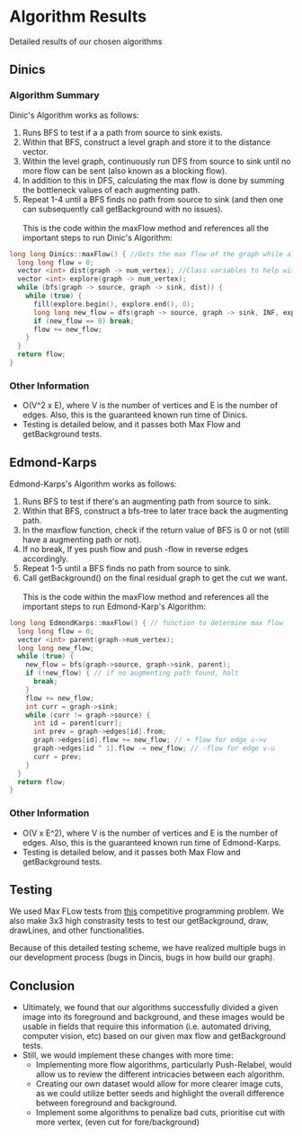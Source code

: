 # Algorithm Results
Detailed results of our chosen algorithms

## Dinics

### Algorithm Summary
Dinic's Algorithm works as follows: <br/>
1. Runs BFS to test if a a path from source to sink exists.
2. Within that BFS, construct a level graph and store it to the distance vector.
3. Within the level graph, continuously run DFS from source to sink until no more flow can be sent (also known as a blocking flow).
4. In addition to this in DFS, calculating the max flow is done by summing the bottleneck values of each augmenting path. 
5. Repeat 1-4 until a BFS finds no path from source to sink (and then one can subsequently call getBackground with no issues). <br/> <br/>
This is the code within the maxFlow method and references all the important steps to run Dinic's Algorithm: 
```cpp
long long Dinics::maxFlow() { //Gets the max flow of the graph while also running the algorithm
  long long flow = 0;
  vector <int> dist(graph -> num_vertex); //Class variables to help with computing
  vector <int> explore(graph -> num_vertex); 
  while (bfs(graph -> source, graph -> sink, dist)) {
    while (true) { 
      fill(explore.begin(), explore.end(), 0);
      long long new_flow = dfs(graph -> source, graph -> sink, INF, explore, dist); //Calculating the flow
      if (new_flow == 0) break;
      flow += new_flow;
    }
  }
  return flow;
}
```
### Other Information
* O(V^2 x E), where V is the number of vertices and E is the number of edges. Also, this is the guaranteed known run time of Dinics.
* Testing is detailed below, and it passes both Max Flow and getBackground tests.

## Edmond-Karps

Edmond-Karps's Algorithm works as follows: <br/>
1. Runs BFS to test if there's an augmenting path from source to sink.
2. Within that BFS, construct a bfs-tree to later trace back the augmenting path.
4. In the maxflow function, check if the return value of BFS is 0 or not (still have a augmenting path or not).
5. If no break, If yes push flow and push -flow in reverse edges accordingly.
6. Repeat 1-5 until a BFS finds no path from source to sink.
7. Call getBackground() on the final residual graph to get the cut we want.
<br/> <br/>
This is the code within the maxFlow method and references all the important steps to run Edmond-Karp's Algorithm: 
```cpp
long long EdmondKarps::maxFlow() { // function to determine max flow
  long long flow = 0;
  vector <int> parent(graph->num_vertex);
  long long new_flow;
  while (true) {
    new_flow = bfs(graph->source, graph->sink, parent);
    if (!new_flow) { // if no augmenting path found, halt
      break;
    }
    flow += new_flow;
    int curr = graph->sink;
    while (curr != graph->source) {
      int id = parent[curr];
      int prev = graph->edges[id].from;
      graph->edges[id].flow += new_flow; // + flow for edge u->v
      graph->edges[id ^ 1].flow -= new_flow; // -flow for edge v-u 
      curr = prev;
    }
  }
  return flow;
}
```
### Other Information
* O(V x E^2), where V is the number of vertices and E is the number of edges. Also, this is the guaranteed known run time of Edmond-Karps.
* Testing is detailed below, and it passes both Max Flow and getBackground tests.

## Testing
We used Max FLow tests from [this](https://cses.fi/problemset/task/1694/) competitive programming problem.
We also make 3x3 high constrasity tests to test our getBackground, draw, drawLines, and other functionalities. 

Because of this detailed testing scheme, we have realized multiple bugs in our development process (bugs in Dincis, bugs in how build our graph).

## Conclusion 

* Ultimately, we found that our algorithms successfully divided a given image into its foreground and background, and these images would be usable in fields that require this information (i.e. automated driving, computer vision, etc) based on our given max flow and getBackground tests. 
* Still, we would implement these changes with more time: 
  * Implementing more flow algorithms, particularly Push-Relabel, would allow us to review the different intricacies between each algorithm. 
  * Creating our own dataset would allow for more clearer image cuts, as we could utilize better seeds and highlight the overall difference between foreground and background. 
  * Implement some algorithms to penalize bad cuts, prioritise cut with more vertex, (even cut for fore/background)
